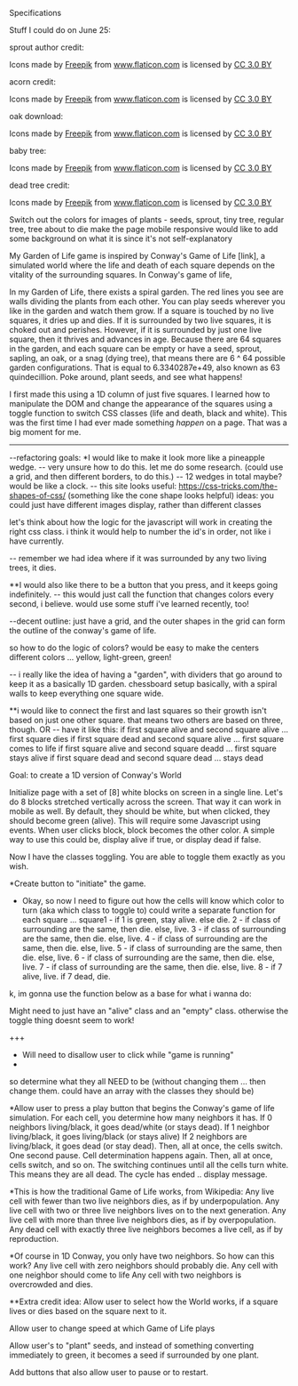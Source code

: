 Specifications

Stuff I could do on June 25:

sprout author credit: <div>Icons made by <a href="https://www.freepik.com/" title="Freepik">Freepik</a> from <a href="https://www.flaticon.com/"                 title="Flaticon">www.flaticon.com</a> is licensed by <a href="http://creativecommons.org/licenses/by/3.0/"                 title="Creative Commons BY 3.0" target="_blank">CC 3.0 BY</a></div>

acorn credit: <div>Icons made by <a href="https://www.freepik.com/" title="Freepik">Freepik</a> from <a href="https://www.flaticon.com/"                 title="Flaticon">www.flaticon.com</a> is licensed by <a href="http://creativecommons.org/licenses/by/3.0/"                 title="Creative Commons BY 3.0" target="_blank">CC 3.0 BY</a></div>

oak download: <div>Icons made by <a href="https://www.freepik.com/" title="Freepik">Freepik</a> from <a href="https://www.flaticon.com/"                 title="Flaticon">www.flaticon.com</a> is licensed by <a href="http://creativecommons.org/licenses/by/3.0/"                 title="Creative Commons BY 3.0" target="_blank">CC 3.0 BY</a></div>

baby tree: <div>Icons made by <a href="https://www.freepik.com/" title="Freepik">Freepik</a> from <a href="https://www.flaticon.com/"                 title="Flaticon">www.flaticon.com</a> is licensed by <a href="http://creativecommons.org/licenses/by/3.0/"                 title="Creative Commons BY 3.0" target="_blank">CC 3.0 BY</a></div>

dead tree credit: <div>Icons made by <a href="https://www.freepik.com/" title="Freepik">Freepik</a> from <a href="https://www.flaticon.com/"                 title="Flaticon">www.flaticon.com</a> is licensed by <a href="http://creativecommons.org/licenses/by/3.0/"                 title="Creative Commons BY 3.0" target="_blank">CC 3.0 BY</a></div>

Switch out the colors for images of plants - seeds, sprout, tiny tree, regular tree, tree about to die
make the page mobile responsive
would like to add some background on what it is since it's not self-explanatory


My Garden of Life game is inspired by Conway's Game of Life [link], a simulated world where the life and death of each square depends on the vitality of the surrounding squares. In Conway's game of life, 

In my Garden of Life, there exists a spiral garden. The red lines you see are walls dividing the plants from each other. You can play seeds wherever you like in the garden and watch them grow. If a square is touched by no live squares, it dries up and dies. If it is surrounded by two live squares, it is choked out and perishes. However, if it is surrounded by just one live square, then it thrives and advances in age. Because there are 64 squares in the garden, and each square can be empty or have a seed, sprout, sapling, an oak, or a snag (dying tree), that means there are 6 ^ 64 possible garden configurations. That is equal to 6.3340287e+49, also known as 63 quindecillion. Poke around, plant seeds, and see what happens!

I first made this using a 1D column of just five squares. I learned how to manipulate the DOM and change the appearance of the squares using a toggle function to switch CSS classes (life and death, black and white). This was the first time I had ever made something _happen_ on a page. That was a big moment for me.

________________________________

--refactoring goals:
*I would like to make it look more like a pineapple wedge. 
  -- very unsure how to do this. let me do some research. (could use a grid, and then different borders, to do this.)
  -- 12 wedges in total maybe? would be like a clock. 
  -- this site looks useful: https://css-tricks.com/the-shapes-of-css/ (something like the cone shape looks helpful)
  ideas: you could just have different images display, rather than different classes
  
  let's think about how the logic for the javascript will work in creating the right css class. i think it would help to number the id's in order, not like i have currently.

-- remember we had idea where if it was surrounded by any two living trees, it dies.
  

**I would also like there to be a button that you press, and it keeps going indefinitely.
  -- this would just call the function that changes colors every second, i believe. would use some stuff i've learned recently, too!
  
--decent outline: just have a grid, and the outer shapes in the grid can form the outline of the conway's game of life.

so how to do the logic of colors? would be easy to make the centers different colors ... yellow, light-green, green!

-- i really like the idea of having a "garden", with dividers that go around to keep it as a basically 1D garden. chessboard setup basically, with a spiral walls to keep everything one square wide.

**i would like to connect the first and last squares so their growth isn't based on just one other square. that means two others are based on three, though.
  OR -- have it like this:
  if first square alive and second square alive ... first square dies
  if first square dead and second square alive ... first square comes to life
  if first square alive and second square deadd ... first square stays alive
  if first square dead and second square dead ... stays dead


Goal: to create a 1D version of Conway's World

Initialize page with a set of [8] white blocks on screen in a single line.
  Let's do 8 blocks stretched vertically across the screen. That way it can work in mobile as well.
  By default, they should be white, but when clicked, they should become green (alive).
  This will require some Javascript using events. When user clicks block, block becomes the other color.
    A simple way to use this could be, display alive if true, or display dead if false.

Now I have the classes toggling. You are able to toggle them exactly as you wish.

*Create button to "initiate" the game.

- Okay, so now I need to figure out how the cells will know which color to turn (aka which class to toggle to)
could write a separate function for each square ...
  square1 - if 1 is green, stay alive. else die.
  2 - if class of surrounding are the same, then die. else, live.
  3 - if class of surrounding are the same, then die. else, live.
  4 - if class of surrounding are the same, then die. else, live.
  5 - if class of surrounding are the same, then die. else, live.
  6 - if class of surrounding are the same, then die. else, live.
  7 - if class of surrounding are the same, then die. else, live.
  8 - if 7 alive, live. if 7 dead, die.
  
 k, im gonna use the function below as a base for what i wanna do:
 
Might need to just have an "alive" class and an "empty" class. otherwise the toggle thing doesnt seem to work!
    
 

+++
- Will need to disallow user to click while "game is running"
- 

so determine what they all NEED to be (without changing them ... then change them. could have an array with the classes they should be)


*Allow user to press a play button that begins the Conway's game of life simulation.
  For each cell, you determine how many neighbors it has. 
    If 0 neighbors living/black, it goes dead/white (or stays dead).
    If 1 neighbor living/black, it goes living/black (or stays alive)
    If 2 neighbors are living/black, it goes dead (or stay dead).
  Then, all at once, the cells switch.
  One second pause. Cell determination happens again.
  Then, all at once, cells switch, and so on.
  The switching continues until all the cells turn white. This means they are all dead. The cycle has ended .. display message.
  
*This is how the traditional Game of Life works, from Wikipedia:
  Any live cell with fewer than two live neighbors dies, as if by underpopulation.
  Any live cell with two or three live neighbors lives on to the next generation.
  Any live cell with more than three live neighbors dies, as if by overpopulation.
  Any dead cell with exactly three live neighbors becomes a live cell, as if by reproduction.
  
*Of course in 1D Conway, you only have two neighbors. So how can this work?
Any live cell with zero neighbors should probably die.
Any cell with one neighbor should come to life
Any cell with two neighbors is overcrowded and dies.


**Extra credit idea:
  Allow user to select how the World works, if a square lives or dies based on the square next to it.
  
  Allow user to change speed at which Game of Life plays
  
  Allow user's to "plant" seeds, and instead of something converting immediately to green, 
  it becomes a seed if surrounded by one plant.
  
  Add buttons that also allow user to pause or to restart.
